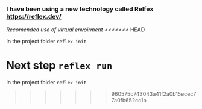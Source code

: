### I have been using a new technology called Relfex https://reflex.dev/

*Recomended use of virtual envoirment*
<<<<<<< HEAD

In the project folder `reflex init`

Next step `reflex run`
=======
In the project folder `reflex init`
>>>>>>> 960575c743043a41f2a0b15ecec77a0fb652cc1b
